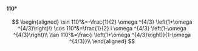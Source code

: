 #### 110°

$$
\begin{aligned}
\sin 110°&=-\frac{1}{2} \omega ^{4/3} \left(1+\omega ^{4/3}\right)\\
\cos 110°&=\frac{1}{2} i \omega ^{4/3} \left(1-\omega ^{4/3}\right)\\
\tan 110°&=\frac{i \left(1+\omega ^{4/3}\right)}{1-\omega ^{4/3}}\\
\end{aligned}
$$

